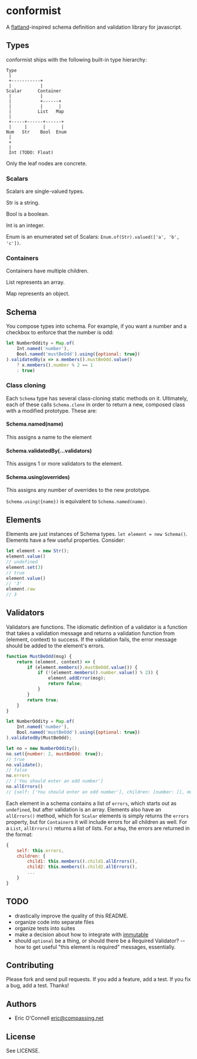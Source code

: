 # conformist

A [flatland](http://discorporate.us/projects/flatland/)-inspired schema definition and validation library for javascript.


## Types

conformist ships with the following built-in type hierarchy:

```
Type
 |
 +-----------+
 |           |
Scalar      Container
 |           |
 |           +------+
 |           |      |
 |          List   Map
 |
 +-----+------+------+
 |     |      |      |
Num   Str    Bool  Enum
 |
 +
 |
 Int (TODO: Float)
```

Only the leaf nodes are concrete.

### Scalars

Scalars are single-valued types.

Str is a string.

Bool is a boolean.

Int is an integer.

Enum is an enumerated set of Scalars: `Enum.of(Str).valued(['a', 'b', 'c'])`.

### Containers

Containers have multiple children.

List represents an array.

Map represents an object.


## Schema

You compose types into schema. For example, if you want a number and a checkbox to enforce that the number is odd:

```js
let NumberOddity = Map.of(
    Int.named('number'),
    Bool.named('mustBeOdd').using({optional: true})
).validatedBy(x => x.members().mustBeOdd.value()
    ? x.members().number % 2 == 1
    : true)
```

### Class cloning

Each `Schema` type has several class-cloning static methods on it. Ultimately, each of these calls `Schema.clone` in order to return a new, composed class with a modified prototype. These are:

#### Schema.named(name)

This assigns a name to the element

#### Schema.validatedBy(...validators)

This assigns 1 or more validators to the element.

#### Schema.using(overrides)

This assigns any number of overrides to the new prototype.

`Schema.using({name})` is equivalent to `Schema.named(name)`.


## Elements

Elements are just instances of Schema types. `let element = new Schema()`. Elements have a few useful properties. Consider:

```js
let element = new Str();
element.value()
// undefined
element.set(3)
// true
element.value()
// '3'
element.raw
// 3
```


## Validators

Validators are functions. The idiomatic definition of a validator is a function that takes a validation message and returns a validation function from (element, context) to success. If the validation fails, the error message should be added to the element's errors.

```js
function MustBeOdd(msg) {
    return (element, context) => {
        if (element.members().mustBeOdd.value()) {
            if (!(element.members().number.value() % 2)) {
                element.addError(msg);
                return false;
            }
        }
        return true;
    }
}

let NumberOddity = Map.of(
    Int.named('number'),
    Bool.named('mustBeOdd').using({optional: true})
).validatedBy(MustBeOdd);

let no = new NumberOddity();
no.set({number: 2, mustBeOdd: true});
// true
no.validate();
// false
no.errors
// ['You should enter an odd number']
no.allErrors()
// {self: ['You should enter an odd number'], children: [number: [], mustBeOdd: []]}
```

Each element in a schema contains a list of `errors`, which starts out as `undefined`, but after validation is an array. Elements also have an `allErrors()` method, which for `Scalar` elements is simply returns the `errors` property, but for `Container`s it will include errors for all children as well. For a `List`, `allErrors()` returns a list of lists. For a `Map`, the errors are returned in the format:

```js
{
    self: this.errors,
    children: {
        child1: this.members().child1.allErrors(),
        child2: this.members().child2.allErrors(),
        ...
    }
}
```

## TODO

- drastically improve the quality of this README.
- organize code into separate files
- organize tests into suites
- make a decision about how to integrate with [immutable](https://github.com/facebook/immutable-js)
- should `optional` be a thing, or should there be a Required Validator?
-- how to get useful "this element is required" messages, essentially.

## Contributing

Please fork and send pull requests. If you add a feature, add a test. If you fix a bug, add a test. Thanks!

## Authors

- Eric O'Connell <eric@compassing.net>

## License

See LICENSE.
